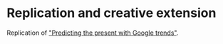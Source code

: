 # Replication and creative extension

Replication of ["Predicting the present with Google trends"](https://onlinelibrary.wiley.com/doi/full/10.1111/j.1475-4932.2012.00809.x).

